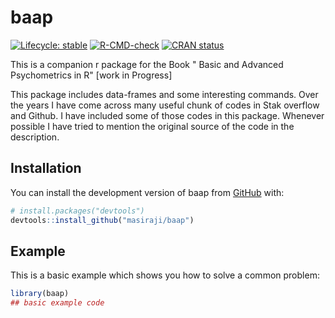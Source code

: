 # baap

<!-- badges: start -->
[![Lifecycle: stable](https://img.shields.io/badge/lifecycle-stable-brightgreen.svg)](https://lifecycle.r-lib.org/articles/stages.html#stable)
[![R-CMD-check](https://github.com/masiraji/baap/workflows/R-CMD-check/badge.svg)](https://github.com/masiraji/baap/actions)
[![CRAN status](https://www.r-pkg.org/badges/version/baap)](https://CRAN.R-project.org/package=baap)

<!-- badges: end -->



This is a companion r package for the Book " Basic and Advanced Psychometrics in R" [work in Progress]

This package includes data-frames and some interesting commands. Over the years I have come across many useful chunk of codes in Stak overflow and Github. I have included some of those codes in this package. Whenever possible I have tried to mention the original source of the code in the description.

## Installation

You can install the development version of baap from [GitHub](https://github.com/) with:

``` r
# install.packages("devtools")
devtools::install_github("masiraji/baap")
```

## Example

This is a basic example which shows you how to solve a common problem:

``` r
library(baap)
## basic example code
```
